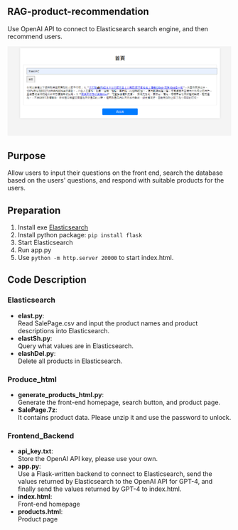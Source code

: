 ## RAG-product-recommendation
Use OpenAI API to connect to Elasticsearch search engine, and then recommend users.

![Result_3 Image](images/Result_3.PNG)

## Purpose
Allow users to input their questions on the front end, search the database based on the users' questions, and respond with suitable products for the users.

## Preparation

1. Install exe [Elasticsearch](https://www.elastic.co/cn/elasticsearch)
2. Install python package: `pip install flask`
3. Start Elasticsearch
4. Run app.py
5. Use `python -m http.server 20000` to start index.html.

## Code Description

### Elasticsearch
- **elast.py**:  
  Read SalePage.csv and input the product names and product descriptions into Elasticsearch.
- **elastSh.py**:  
  Query what values are in Elasticsearch.
- **elashDel.py**:  
  Delete all products in Elasticsearch.
### Produce_html
- **generate_products_html.py**:  
  Generate the front-end homepage, search button, and product page.
- **SalePage.7z**:  
  It contains product data. Please unzip it and use the password to unlock.
### Frontend_Backend
- **api_key.txt**:  
  Store the OpenAI API key, please use your own.
- **app.py**:  
  Use a Flask-written backend to connect to Elasticsearch, send the values returned by Elasticsearch to the OpenAI API for GPT-4, and finally send the values returned by GPT-4 to index.html.
- **index.html**:  
  Front-end homepage
- **products.html**:    
  Product page


